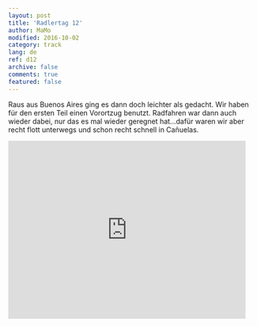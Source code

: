 ```yaml
---   
layout: post 
title: 'Radlertag 12'  
author: MaMo 
modified: 2016-10-02
category: track 
lang: de 
ref: d12
archive: false 
comments: true 
featured: false 
--- 
```


 Raus aus Buenos Aires ging es dann doch leichter als gedacht. Wir haben für den ersten Teil einen Vorortzug benutzt. Radfahren war dann auch wieder dabei, nur das es mal wieder geregnet hat...dafür waren wir aber recht flott unterwegs und schon recht schnell in Cañuelas.                                                                                                                                                                                                                              

<iframe width='480' height='360' src='http://track-kit.net/maps_s3/?v=embed&track=230346  
.gpx' frameborder='0' allowfullscreen></iframe>